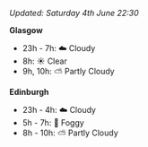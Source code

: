 *Updated: Saturday 4th June 22:30*

**Glasgow**

* 23h - 7h: :cloud: Cloudy
* 8h: :sunny: Clear
* 9h, 10h: :partly_sunny: Partly Cloudy

**Edinburgh**

* 23h - 4h: :cloud: Cloudy
* 5h - 7h: :foggy: Foggy
* 8h - 10h: :partly_sunny: Partly Cloudy
